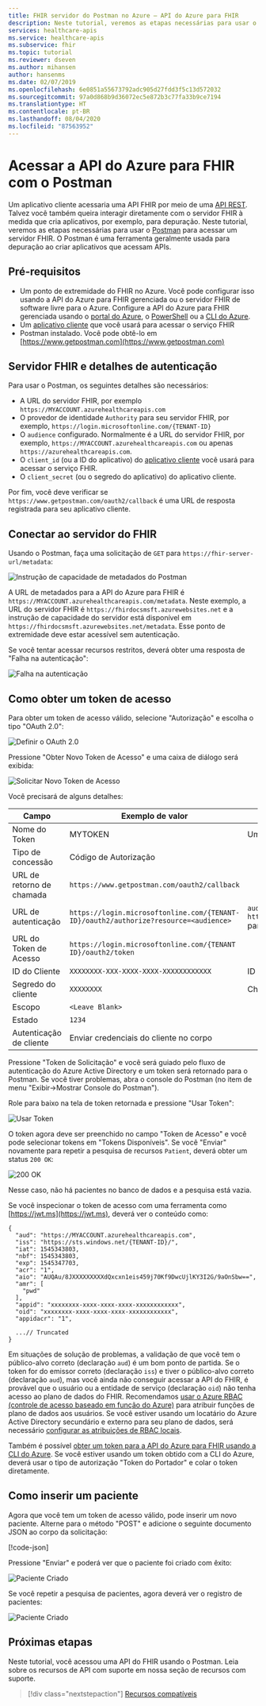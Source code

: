 ```yaml
---
title: FHIR servidor do Postman no Azure – API do Azure para FHIR
description: Neste tutorial, veremos as etapas necessárias para usar o Postman para acessar um servidor FHIR. O Postman é útil para depurar aplicativos que acessam APIs.
services: healthcare-apis
ms.service: healthcare-apis
ms.subservice: fhir
ms.topic: tutorial
ms.reviewer: dseven
ms.author: mihansen
author: hansenms
ms.date: 02/07/2019
ms.openlocfilehash: 6e0851a55673792adc905d27fdd3f5c13d572032
ms.sourcegitcommit: 97a0d868b9d36072ec5e872b3c77fa33b9ce7194
ms.translationtype: HT
ms.contentlocale: pt-BR
ms.lasthandoff: 08/04/2020
ms.locfileid: "87563952"
---
```

# <a name="access-azure-api-for-fhir-with-postman"></a>Acessar a API do Azure para FHIR com o Postman

Um aplicativo cliente acessaria uma API FHIR por meio de uma [API REST](https://www.hl7.org/fhir/http.html). Talvez você também queira interagir diretamente com o servidor FHIR à medida que cria aplicativos, por exemplo, para depuração. Neste tutorial, veremos as etapas necessárias para usar o [Postman](https://www.getpostman.com/) para acessar um servidor FHIR. O Postman é uma ferramenta geralmente usada para depuração ao criar aplicativos que acessam APIs.

## <a name="prerequisites"></a>Pré-requisitos

- Um ponto de extremidade do FHIR no Azure. Você pode configurar isso usando a API do Azure para FHIR gerenciada ou o servidor FHIR de software livre para o Azure. Configure a API do Azure para FHIR gerenciada usando o [portal do Azure](fhir-paas-portal-quickstart.md), o [PowerShell](fhir-paas-powershell-quickstart.md) ou a [CLI do Azure](fhir-paas-cli-quickstart.md).
- Um [aplicativo cliente](register-confidential-azure-ad-client-app.md) que você usará para acessar o serviço FHIR
- Postman instalado. Você pode obtê-lo em [https://www.getpostman.com](https://www.getpostman.com)

## <a name="fhir-server-and-authentication-details"></a>Servidor FHIR e detalhes de autenticação

Para usar o Postman, os seguintes detalhes são necessários:

- A URL do servidor FHIR, por exemplo `https://MYACCOUNT.azurehealthcareapis.com`
- O provedor de identidade `Authority` para seu servidor FHIR, por exemplo, `https://login.microsoftonline.com/{TENANT-ID}`
- O `audience` configurado. Normalmente é a URL do servidor FHIR, por exemplo, `https://MYACCOUNT.azurehealthcareapis.com` ou apenas `https://azurehealthcareapis.com`.
- O `client_id` (ou a ID do aplicativo) do [aplicativo cliente](register-confidential-azure-ad-client-app.md) você usará para acessar o serviço FHIR.
- O `client_secret` (ou o segredo do aplicativo) do aplicativo cliente.

Por fim, você deve verificar se `https://www.getpostman.com/oauth2/callback` é uma URL de resposta registrada para seu aplicativo cliente.

## <a name="connect-to-fhir-server"></a>Conectar ao servidor do FHIR

Usando o Postman, faça uma solicitação de `GET` para `https://fhir-server-url/metadata`:

![Instrução de capacidade de metadados do Postman](media/tutorial-postman/postman-metadata.png)

A URL de metadados para a API do Azure para FHIR é `https://MYACCOUNT.azurehealthcareapis.com/metadata`. Neste exemplo, a URL do servidor FHIR é `https://fhirdocsmsft.azurewebsites.net` e a instrução de capacidade do servidor está disponível em `https://fhirdocsmsft.azurewebsites.net/metadata`. Esse ponto de extremidade deve estar acessível sem autenticação.

Se você tentar acessar recursos restritos, deverá obter uma resposta de "Falha na autenticação":

![Falha na autenticação](media/tutorial-postman/postman-authentication-failed.png)

## <a name="obtaining-an-access-token"></a>Como obter um token de acesso

Para obter um token de acesso válido, selecione "Autorização" e escolha o tipo "OAuth 2.0":

![Definir o OAuth 2.0](media/tutorial-postman/postman-select-oauth2.png)

Pressione "Obter Novo Token de Acesso" e uma caixa de diálogo será exibida:

![Solicitar Novo Token de Acesso](media/tutorial-postman/postman-request-token.png)

Você precisará de alguns detalhes:

| Campo                 | Exemplo de valor                                                                                                   | Comentário                    |
|-----------------------|-----------------------------------------------------------------------------------------------------------------|----------------------------|
| Nome do Token            | MYTOKEN                                                                                                         | Um nome de sua escolha          |
| Tipo de concessão            | Código de Autorização                                                                                              |                            |
| URL de retorno de chamada          | `https://www.getpostman.com/oauth2/callback`                                                                      |                            |
| URL de autenticação              | `https://login.microsoftonline.com/{TENANT-ID}/oauth2/authorize?resource=<audience>` | `audience` é `https://MYACCOUNT.azurehealthcareapis.com` para a API do Azure para FHIR |
| URL do Token de Acesso      | `https://login.microsoftonline.com/{TENANT ID}/oauth2/token`                                                      |                            |
| ID do Cliente             | `XXXXXXXX-XXX-XXXX-XXXX-XXXXXXXXXXXX`                                                                            | ID do aplicativo             |
| Segredo do cliente         | `XXXXXXXX`                                                                                                        | Chave do cliente secreta          |
| Escopo | `<Leave Blank>` |
| Estado                 | `1234`                                                                                                            |                            |
| Autenticação de cliente | Enviar credenciais do cliente no corpo                                                                                 |                 

Pressione "Token de Solicitação" e você será guiado pelo fluxo de autenticação do Azure Active Directory e um token será retornado para o Postman. Se você tiver problemas, abra o console do Postman (no item de menu "Exibir->Mostrar Console do Postman").

Role para baixo na tela de token retornada e pressione "Usar Token":

![Usar Token](media/tutorial-postman/postman-use-token.png)

O token agora deve ser preenchido no campo "Token de Acesso" e você pode selecionar tokens em "Tokens Disponíveis". Se você "Enviar" novamente para repetir a pesquisa de recursos `Patient`, deverá obter um status `200 OK`:

![200 OK](media/tutorial-postman/postman-200-OK.png)

Nesse caso, não há pacientes no banco de dados e a pesquisa está vazia.

Se você inspecionar o token de acesso com uma ferramenta como [https://jwt.ms](https://jwt.ms), deverá ver o conteúdo como:

```jsonc
{
  "aud": "https://MYACCOUNT.azurehealthcareapis.com",
  "iss": "https://sts.windows.net/{TENANT-ID}/",
  "iat": 1545343803,
  "nbf": 1545343803,
  "exp": 1545347703,
  "acr": "1",
  "aio": "AUQAu/8JXXXXXXXXXdQxcxn1eis459j70Kf9DwcUjlKY3I2G/9aOnSbw==",
  "amr": [
    "pwd"
  ],
  "appid": "xxxxxxxx-xxxx-xxxx-xxxx-xxxxxxxxxxxx",
  "oid": "xxxxxxxx-xxxx-xxxx-xxxx-xxxxxxxxxxxx",
  "appidacr": "1",

  ...// Truncated
}
```

Em situações de solução de problemas, a validação de que você tem o público-alvo correto (declaração `aud`) é um bom ponto de partida. Se o token for do emissor correto (declaração `iss`) e tiver o público-alvo correto (declaração `aud`), mas você ainda não conseguir acessar a API do FHIR, é provável que o usuário ou a entidade de serviço (declaração `oid`) não tenha acesso ao plano de dados do FHIR. Recomendamos [usar o Azure RBAC (controle de acesso baseado em função do Azure)](configure-azure-rbac.md) para atribuir funções de plano de dados aos usuários. Se você estiver usando um locatário do Azure Active Directory secundário e externo para seu plano de dados, será necessário [configurar as atribuições de RBAC locais](configure-local-rbac.md).

Também é possível [obter um token para a API do Azure para FHIR usando a CLI do Azure](get-healthcare-apis-access-token-cli.md). Se você estiver usando um token obtido com a CLI do Azure, deverá usar o tipo de autorização "Token do Portador" e colar o token diretamente.

## <a name="inserting-a-patient"></a>Como inserir um paciente

Agora que você tem um token de acesso válido, pode inserir um novo paciente. Alterne para o método "POST" e adicione o seguinte documento JSON ao corpo da solicitação:

[!code-json[](samples/sample-patient.json)]

Pressione "Enviar" e poderá ver que o paciente foi criado com êxito:

![Paciente Criado](media/tutorial-postman/postman-patient-created.png)

Se você repetir a pesquisa de pacientes, agora deverá ver o registro de pacientes:

![Paciente Criado](media/tutorial-postman/postman-patient-found.png)

## <a name="next-steps"></a>Próximas etapas

Neste tutorial, você acessou uma API do FHIR usando o Postman. Leia sobre os recursos de API com suporte em nossa seção de recursos com suporte.
 
>[!div class="nextstepaction"]
>[Recursos compatíveis](fhir-features-supported.md)
